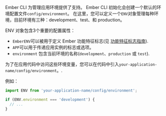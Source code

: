 Ember CLI 为管理应用环境提供了支持。 Ember CLI 初始化会创建一个默认的环境配置文件`config/environment`。 在这里，您可以定义一个`ENV`对象管理每种环境，目前环境有三种：development、test、和 production。

ENV 对象包含3个重要的配置属性：

- `EmberENV`可以被用于定义 Ember 功能特征标志(见 [功能特征标志指南](../feature-flags/)).
- `APP`可以用于传递应用实例的标志或选项。
- `environment` 包含当前环境的名称(`development`、`production` 或 `test`).

为了在应用代码中访问这些环境变量，您可以在代码中引入`your-application-name/config/environment`。.

例如：

```js
import ENV from 'your-application-name/config/environment';

if (ENV.environment === 'development') {
  // ...
}
```